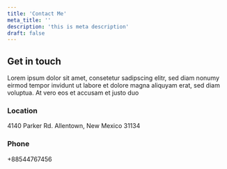 ```yaml
---
title: 'Contact Me'
meta_title: ''
description: 'this is meta description'
draft: false
---
```


## Get in touch

Lorem ipsum dolor sit amet, consetetur sadipscing elitr, sed diam nonumy eirmod tempor invidunt ut labore et dolore magna aliquyam erat, sed diam voluptua. At vero eos et accusam et justo duo

### Location

4140 Parker Rd. Allentown,
New Mexico 31134

### Phone

+88544767456

